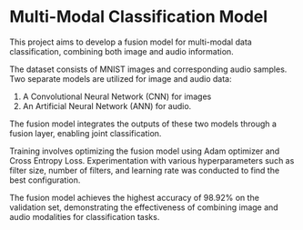 # Multi-Modal Classification Model

This project aims to develop a fusion model for multi-modal data classification, combining both image and audio information. 

The dataset consists of MNIST images and corresponding audio samples. 
Two separate models are utilized for image and audio data:
1. A Convolutional Neural Network (CNN) for images
2. An Artificial Neural Network (ANN) for audio.

The fusion model integrates the outputs of these two models through a fusion layer, enabling joint classification. 

Training involves optimizing the fusion model using Adam optimizer and Cross Entropy Loss. Experimentation with various hyperparameters such as filter size, number of filters, and learning rate was conducted to find the best configuration. 

The fusion model achieves the highest accuracy of 98.92% on the validation set, demonstrating the effectiveness of combining image and audio modalities for classification tasks.
